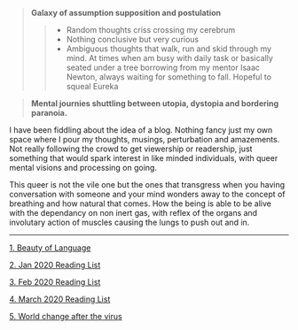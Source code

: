 >  **Galaxy of assumption supposition and postulation**
>> * Random thoughts criss crossing my cerebrum
>> * Nothing conclusive but very curious
>> * Ambiguous thoughts that walk, run and skid through my mind. At times when am busy with daily task or basically seated under a tree borrowing from my mentor Isaac Newton, always waiting for something to fall. Hopeful to squeal Eureka

> **Mental journies shuttling between utopia, dystopia and bordering paranoia.**

I have been fiddling about the idea of a blog. Nothing fancy just my own space where I pour my thoughts, musings, perturbation and amazements. Not really following the crowd to get viewership or readership, just something that would spark interest in like minded individuals, with queer mental visions and processing on going. 

This queer is not the vile one but the ones that transgress when you having conversation with someone and your mind wonders away to the concept of breathing and how natural that comes. How the being is able to be alive with the dependancy on non inert gas, with reflex of the organs and involutary action of muscles causing the lungs to push out and in.

_____________________________________________________________________


[1. Beauty of Language](beauty_language.html "1. Beauty of Language")

[2. Jan 2020 Reading List](Reading_List.html "2. Jan 2020 Reading List")

[3. Feb 2020 Reading List](feb20_reading_list.html "3. Feb 2020 Reading List")

[4. March 2020 Reading List](march20_reading_list.html "4. March 2020 Reading List")

[5. World change after the virus](world_change.html "5. World change after the virus")
